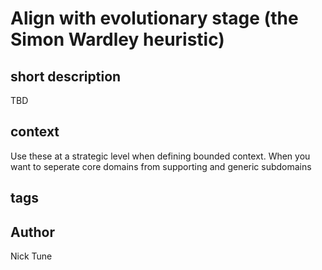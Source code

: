 # Align with evolutionary stage (the Simon Wardley heuristic)
## short description
TBD
## context
Use these at a strategic level when defining bounded context. When you want to seperate core domains from supporting and generic subdomains
## tags
## Author
Nick Tune